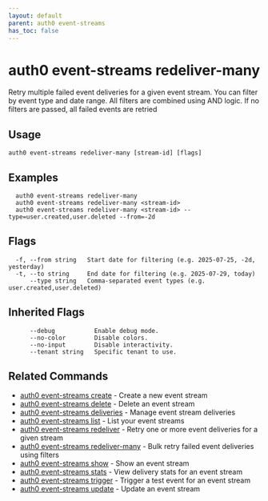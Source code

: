 ```yaml
---
layout: default
parent: auth0 event-streams
has_toc: false
---
```

# auth0 event-streams redeliver-many

Retry multiple failed event deliveries for a given event stream. 
You can filter by event type and date range. 
All filters are combined using AND logic. 
If no filters are passed, all failed events are retried

## Usage
```
auth0 event-streams redeliver-many [stream-id] [flags]
```

## Examples

```
  auth0 event-streams redeliver-many
  auth0 event-streams redeliver-many <stream-id>
  auth0 event-streams redeliver-many <stream-id> --type=user.created,user.deleted --from=-2d
```


## Flags

```
  -f, --from string   Start date for filtering (e.g. 2025-07-25, -2d, yesterday)
  -t, --to string     End date for filtering (e.g. 2025-07-29, today)
      --type string   Comma-separated event types (e.g. user.created,user.deleted)
```


## Inherited Flags

```
      --debug           Enable debug mode.
      --no-color        Disable colors.
      --no-input        Disable interactivity.
      --tenant string   Specific tenant to use.
```


## Related Commands

- [auth0 event-streams create](auth0_event-streams_create.md) - Create a new event stream
- [auth0 event-streams delete](auth0_event-streams_delete.md) - Delete an event stream
- [auth0 event-streams deliveries](auth0_event-streams_deliveries.md) - Manage event stream deliveries
- [auth0 event-streams list](auth0_event-streams_list.md) - List your event streams
- [auth0 event-streams redeliver](auth0_event-streams_redeliver.md) - Retry one or more event deliveries for a given stream
- [auth0 event-streams redeliver-many](auth0_event-streams_redeliver-many.md) - Bulk retry failed event deliveries using filters
- [auth0 event-streams show](auth0_event-streams_show.md) - Show an event stream
- [auth0 event-streams stats](auth0_event-streams_stats.md) - View delivery stats for an event stream
- [auth0 event-streams trigger](auth0_event-streams_trigger.md) - Trigger a test event for an event stream
- [auth0 event-streams update](auth0_event-streams_update.md) - Update an event stream


